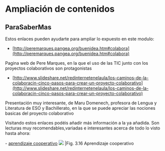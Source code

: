 
# Ampliación de contenidos

## ParaSaberMas

Estos enlaces pueden ayudarte para ampliar lo expuesto en este modulo:

- [http://peremarques.pangea.org/buenidea.htm#colabora](http://peremarques.pangea.org/buenidea.htm#colabora)

Pagina web de Pere Marques, en la que el uso de las TIC junto con los proyectos colaborativos son protagonistas

- [http://www.slideshare.net/redinternetenelaula/los-caminos-de-la-colaboracin-cinco-pasos-para-crear-un-proyecto-colaborativo](http://www.slideshare.net/redinternetenelaula/los-caminos-de-la-colaboracin-cinco-pasos-para-crear-un-proyecto-colaborativo)

Presentación muy interesante, de Maru Domenech, profesora de Lengua y Literatura de ESO y Bachillerato, en la que se puede apreciar las nociones basicas del proyecto colaborativo 

Visitando estos enlaces podéis añadir más información a la ya añadida. Son lecturas muy recomendables,variadas e interesantes acerca de todo lo visto hasta ahora:

- [aprendizaje cooperativo](http://innovacioneducativa.upm.es/guias/Aprendizaje_coop.pdf)
![](http://127.0.0.1:51236/ampliacioncontenidosparaM4/resources/cooperativo.jpg)
|Fig. 3.16 Aprendizaje cooperativo 

 

 

